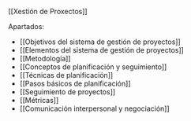 [[Xestión de Proxectos]]

Apartados:
+ [[Objetivos del sistema de gestión de proyectos]]
+ [[Elementos del sistema de gestión de proyectos]]
+ [[Metodología]]
+ [[Conceptos de planificación y seguimiento]]
+ [[Técnicas de planificación]]
+ [[Pasos básicos de planificación]]
+ [[Seguimiento de proyectos]]
+ [[Métricas]]
+ [[Comunicación interpersonal y negociación]]
